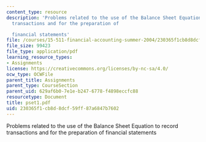 ```yaml
---
content_type: resource
description: 'Problems related to the use of the Balance Sheet Equation to record
  transactions and for the preparation of

  financial statements'
file: /courses/15-511-financial-accounting-summer-2004/230365f1cb8d8dcf59ff87a6847b7602_pset1.pdf
file_size: 99423
file_type: application/pdf
learning_resource_types:
- Assignments
license: https://creativecommons.org/licenses/by-nc-sa/4.0/
ocw_type: OCWFile
parent_title: Assignments
parent_type: CourseSection
parent_uid: 629af6b0-7e1e-b247-6778-f4898eccfc88
resourcetype: Document
title: pset1.pdf
uid: 230365f1-cb8d-8dcf-59ff-87a6847b7602
---
```

Problems related to the use of the Balance Sheet Equation to record transactions and for the preparation of
financial statements